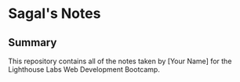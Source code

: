 # Sagal's Notes
## Summary 

This repository contains all of the notes taken by [Your Name] for the Lighthouse Labs Web Development Bootcamp.
